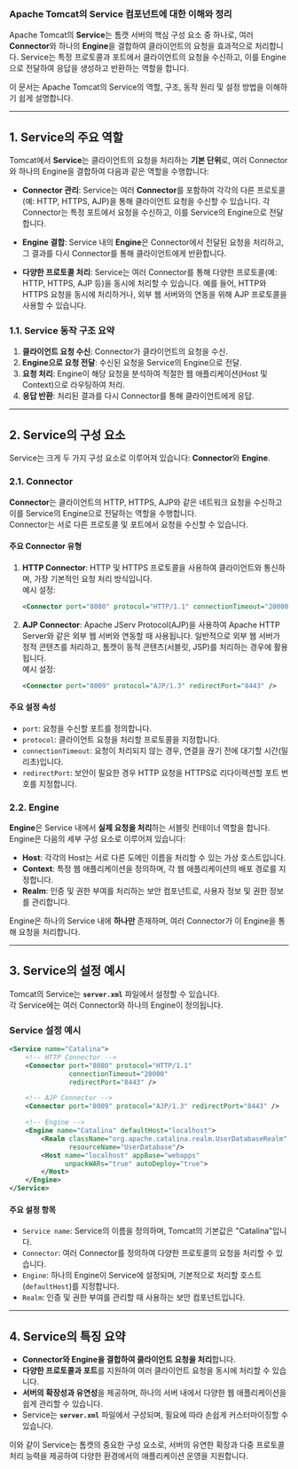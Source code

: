 ### Apache Tomcat의 Service 컴포넌트에 대한 이해와 정리

Apache Tomcat의 **Service**는 톰캣 서버의 핵심 구성 요소 중 하나로, 여러 **Connector**와 하나의 **Engine**을 결합하여 클라이언트의 요청을 효과적으로 처리합니다. Service는 특정 프로토콜과 포트에서 클라이언트의 요청을 수신하고, 이를 Engine으로 전달하여 응답을 생성하고 반환하는 역할을 합니다.

이 문서는 Apache Tomcat의 Service의 역할, 구조, 동작 원리 및 설정 방법을 이해하기 쉽게 설명합니다.

---

## 1. Service의 주요 역할
Tomcat에서 **Service**는 클라이언트의 요청을 처리하는 **기본 단위**로, 여러 Connector와 하나의 Engine을 결합하여 다음과 같은 역할을 수행합니다:

- **Connector 관리**: Service는 여러 **Connector**를 포함하여 각각의 다른 프로토콜(예: HTTP, HTTPS, AJP)을 통해 클라이언트 요청을 수신할 수 있습니다. 각 Connector는 특정 포트에서 요청을 수신하고, 이를 Service의 Engine으로 전달합니다.
  
- **Engine 결합**: Service 내의 **Engine**은 Connector에서 전달된 요청을 처리하고, 그 결과를 다시 Connector를 통해 클라이언트에게 반환합니다.

- **다양한 프로토콜 처리**: Service는 여러 Connector를 통해 다양한 프로토콜(예: HTTP, HTTPS, AJP 등)을 동시에 처리할 수 있습니다. 예를 들어, HTTP와 HTTPS 요청을 동시에 처리하거나, 외부 웹 서버와의 연동을 위해 AJP 프로토콜을 사용할 수 있습니다.

### 1.1. Service 동작 구조 요약
1. **클라이언트 요청 수신**: Connector가 클라이언트의 요청을 수신.
2. **Engine으로 요청 전달**: 수신된 요청을 Service의 Engine으로 전달.
3. **요청 처리**: Engine이 해당 요청을 분석하여 적절한 웹 애플리케이션(Host 및 Context)으로 라우팅하여 처리.
4. **응답 반환**: 처리된 결과를 다시 Connector를 통해 클라이언트에게 응답.

---

## 2. Service의 구성 요소
Service는 크게 두 가지 구성 요소로 이루어져 있습니다: **Connector**와 **Engine**.

### 2.1. Connector
**Connector**는 클라이언트의 HTTP, HTTPS, AJP와 같은 네트워크 요청을 수신하고 이를 Service의 Engine으로 전달하는 역할을 수행합니다.  
Connector는 서로 다른 프로토콜 및 포트에서 요청을 수신할 수 있습니다.

#### 주요 Connector 유형
1. **HTTP Connector**: HTTP 및 HTTPS 프로토콜을 사용하여 클라이언트와 통신하며, 가장 기본적인 요청 처리 방식입니다.  
   예시 설정:
   ```xml
   <Connector port="8080" protocol="HTTP/1.1" connectionTimeout="20000" redirectPort="8443" />
   ```
   
2. **AJP Connector**: Apache JServ Protocol(AJP)을 사용하여 Apache HTTP Server와 같은 외부 웹 서버와 연동할 때 사용됩니다. 일반적으로 외부 웹 서버가 정적 콘텐츠를 처리하고, 톰캣이 동적 콘텐츠(서블릿, JSP)를 처리하는 경우에 활용됩니다.  
   예시 설정:
   ```xml
   <Connector port="8009" protocol="AJP/1.3" redirectPort="8443" />
   ```

#### 주요 설정 속성
- `port`: 요청을 수신할 포트를 정의합니다.
- `protocol`: 클라이언트 요청을 처리할 프로토콜을 지정합니다.
- `connectionTimeout`: 요청이 처리되지 않는 경우, 연결을 끊기 전에 대기할 시간(밀리초)입니다.
- `redirectPort`: 보안이 필요한 경우 HTTP 요청을 HTTPS로 리다이렉션할 포트 번호를 지정합니다.

### 2.2. Engine
**Engine**은 Service 내에서 **실제 요청을 처리**하는 서블릿 컨테이너 역할을 합니다.  
Engine은 다음의 세부 구성 요소로 이루어져 있습니다:

- **Host**: 각각의 Host는 서로 다른 도메인 이름을 처리할 수 있는 가상 호스트입니다.
- **Context**: 특정 웹 애플리케이션을 정의하며, 각 웹 애플리케이션의 배포 경로를 지정합니다.
- **Realm**: 인증 및 권한 부여를 처리하는 보안 컴포넌트로, 사용자 정보 및 권한 정보를 관리합니다.

Engine은 하나의 Service 내에 **하나만** 존재하며, 여러 Connector가 이 Engine을 통해 요청을 처리합니다.

---

## 3. Service의 설정 예시
Tomcat의 Service는 **`server.xml`** 파일에서 설정할 수 있습니다.  
각 Service에는 여러 Connector와 하나의 Engine이 정의됩니다.

### Service 설정 예시
```xml
<Service name="Catalina">
    <!-- HTTP Connector -->
    <Connector port="8080" protocol="HTTP/1.1"
               connectionTimeout="20000"
               redirectPort="8443" />

    <!-- AJP Connector -->
    <Connector port="8009" protocol="AJP/1.3" redirectPort="8443" />

    <!-- Engine -->
    <Engine name="Catalina" defaultHost="localhost">
        <Realm className="org.apache.catalina.realm.UserDatabaseRealm"
               resourceName="UserDatabase"/>
        <Host name="localhost" appBase="webapps"
              unpackWARs="true" autoDeploy="true">
        </Host>
    </Engine>
</Service>
```

#### 주요 설정 항목
- `Service name`: Service의 이름을 정의하며, Tomcat의 기본값은 "Catalina"입니다.
- `Connector`: 여러 Connector를 정의하여 다양한 프로토콜의 요청을 처리할 수 있습니다.
- `Engine`: 하나의 Engine이 Service에 설정되며, 기본적으로 처리할 호스트(`defaultHost`)를 지정합니다.
- `Realm`: 인증 및 권한 부여를 관리할 때 사용하는 보안 컴포넌트입니다.

---

## 4. Service의 특징 요약
- **Connector와 Engine을 결합하여 클라이언트 요청을 처리**합니다.
- **다양한 프로토콜과 포트**를 지원하여 여러 클라이언트 요청을 동시에 처리할 수 있습니다.
- **서버의 확장성과 유연성**을 제공하며, 하나의 서버 내에서 다양한 웹 애플리케이션을 쉽게 관리할 수 있습니다.
- Service는 **`server.xml`** 파일에서 구성되며, 필요에 따라 손쉽게 커스터마이징할 수 있습니다.

이와 같이 Service는 톰캣의 중요한 구성 요소로, 서버의 유연한 확장과 다중 프로토콜 처리 능력을 제공하여 다양한 환경에서의 애플리케이션 운영을 지원합니다.